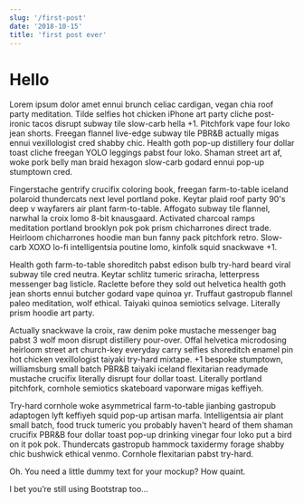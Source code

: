 ```yaml
---
slug: '/first-post'
date: '2018-10-15'
title: 'first post ever'
---
```


# Hello

Lorem ipsum dolor amet ennui brunch celiac cardigan, vegan chia roof party meditation. Tilde selfies hot chicken iPhone art party cliche post-ironic tacos disrupt subway tile slow-carb hella +1. Pitchfork vape four loko jean shorts. Freegan flannel live-edge subway tile PBR&B actually migas ennui vexillologist cred shabby chic. Health goth pop-up distillery four dollar toast cliche freegan YOLO leggings pabst four loko. Shaman street art af, woke pork belly man braid hexagon slow-carb godard ennui pop-up stumptown cred.

Fingerstache gentrify crucifix coloring book, freegan farm-to-table iceland polaroid thundercats next level portland poke. Keytar plaid roof party 90's deep v wayfarers air plant farm-to-table. Affogato subway tile flannel, narwhal la croix lomo 8-bit knausgaard. Activated charcoal ramps meditation portland brooklyn pok pok prism chicharrones direct trade. Heirloom chicharrones hoodie man bun fanny pack pitchfork retro. Slow-carb XOXO lo-fi intelligentsia poutine lomo, kinfolk squid snackwave +1.

Health goth farm-to-table shoreditch pabst edison bulb try-hard beard viral subway tile cred neutra. Keytar schlitz tumeric sriracha, letterpress messenger bag listicle. Raclette before they sold out helvetica health goth jean shorts ennui butcher godard vape quinoa yr. Truffaut gastropub flannel paleo meditation, wolf ethical. Taiyaki quinoa semiotics selvage. Literally prism hoodie art party.

Actually snackwave la croix, raw denim poke mustache messenger bag pabst 3 wolf moon disrupt distillery pour-over. Offal helvetica microdosing heirloom street art church-key everyday carry selfies shoreditch enamel pin hot chicken vexillologist taiyaki try-hard mixtape. +1 bespoke stumptown, williamsburg small batch PBR&B taiyaki iceland flexitarian readymade mustache crucifix literally disrupt four dollar toast. Literally portland pitchfork, cornhole semiotics skateboard vaporware migas keffiyeh.

Try-hard cornhole woke asymmetrical farm-to-table jianbing gastropub adaptogen lyft keffiyeh squid pop-up artisan marfa. Intelligentsia air plant small batch, food truck tumeric you probably haven't heard of them shaman crucifix PBR&B four dollar toast pop-up drinking vinegar four loko put a bird on it pok pok. Thundercats gastropub hammock taxidermy forage shabby chic bushwick ethical venmo. Cornhole flexitarian pabst try-hard.

Oh. You need a little dummy text for your mockup? How quaint.

I bet you’re still using Bootstrap too…